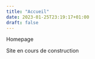 ```yaml
---
title: "Accueil"
date: 2023-01-25T23:19:17+01:00
draft: false
---
```

Homepage 

Site en cours de construction
